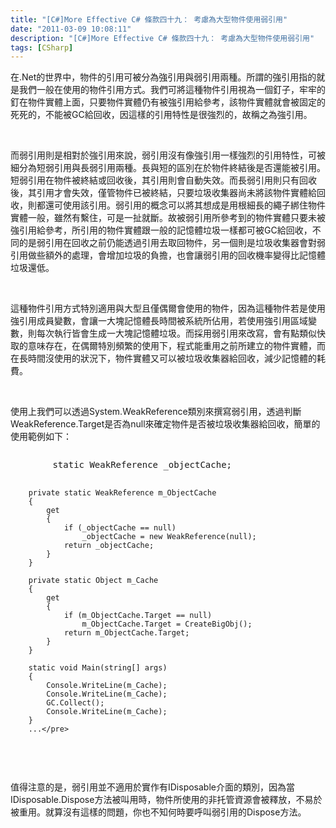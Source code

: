 ```yaml
---
title: "[C#]More Effective C# 條款四十九： 考慮為大型物件使用弱引用"
date: "2011-03-09 10:08:11"
description: "[C#]More Effective C# 條款四十九： 考慮為大型物件使用弱引用"
tags: [CSharp]
---
```


<p>
	在.Net的世界中，物件的引用可被分為強引用與弱引用兩種。所謂的強引用指的就是我們一般在使用的物件引用方式。我們可將這種物件引用視為一個釘子，牢牢的釘在物件實體上面，只要物件實體仍有被強引用給參考，該物件實體就會被固定的死死的，不能被GC給回收，因這樣的引用特性是很強烈的，故稱之為強引用。</p>
<p>
	 </p>
<p>
	而弱引用則是相對於強引用來說，弱引用沒有像強引用一樣強烈的引用特性，可被細分為短弱引用與長弱引用兩種。長與短的區別在於物件終結後是否還能被引用。短弱引用在物件被終結或回收後，其引用則會自動失效。而長弱引用則只有回收後，其引用才會失效，僅管物件已被終結，只要垃圾收集器尚未將該物件實體給回收，則都還可使用該引用。弱引用的概念可以將其想成是用根細長的繩子綁住物件實體一般，雖然有繫住，可是一扯就斷。故被弱引用所參考到的物件實體只要未被強引用給參考，所引用的物件實體跟一般的記憶體垃圾一樣都可被GC給回收，不同的是弱引用在回收之前仍能透過引用去取回物件，另一個則是垃圾收集器會對弱引用做些額外的處理，會增加垃圾的負擔，也會讓弱引用的回收機率變得比記憶體垃圾還低。</p>
<p>
	 </p>
<p>
	這種物件引用方式特別適用與大型且僅偶爾會使用的物件，因為這種物件若是使用強引用成員變數，會讓一大塊記憶體長時間被系統所佔用，若使用強引用區域變數，則每次執行皆會生成一大塊記憶體垃圾。而採用弱引用來改寫，會有點類似快取的意味存在，在偶爾特別頻繁的使用下，程式能重用之前所建立的物件實體，而在長時間沒使用的狀況下，物件實體又可以被垃圾收集器給回收，減少記憶體的耗費。</p>
<p>
	 </p>
<p>
	使用上我們可以透過System.WeakReference類別來撰寫弱引用，透過判斷WeakReference.Target是否為null來確定物件是否被垃圾收集器給回收，簡單的使用範例如下：</p>
<pre>
</pre>
<div class="wlWriterSmartContent" id="scid:812469c5-0cb0-4c63-8c15-c81123a09de7:0375a160-1701-4d8f-838f-e4889756ddd1" style="padding-bottom: 0px; margin: 0px; padding-left: 0px; padding-right: 0px; display: inline; float: none; padding-top: 0px">
	<pre class="c#" name="code">
        static WeakReference _objectCache;

        private static WeakReference m_ObjectCache
        {
            get
            {
                if (_objectCache == null)
                    _objectCache = new WeakReference(null);
                return _objectCache;
            }
        }

        private static Object m_Cache
        {
            get
            {
                if (m_ObjectCache.Target == null)
                    m_ObjectCache.Target = CreateBigObj();
                return m_ObjectCache.Target;
            }
        }

        static void Main(string[] args)
        {
            Console.WriteLine(m_Cache);
            Console.WriteLine(m_Cache);
            GC.Collect();
            Console.WriteLine(m_Cache);
        }
        ...</pre>
</div>
<p>
	 </p>
<p>
	值得注意的是，弱引用並不適用於實作有IDisposable介面的類別，因為當IDisposable.Dispose方法被叫用時，物件所使用的非托管資源會被釋放，不易於被重用。就算沒有這樣的問題，你也不知何時要呼叫弱引用的Dispose方法。</p>
